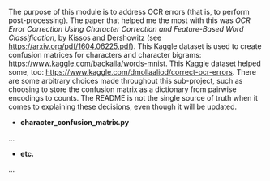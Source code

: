 The purpose of this module is to address OCR errors (that is, to perform post-processing). The paper that helped me the 
most with this was *OCR Error Correction Using Character Correction and Feature-Based Word Classification*, by Kissos 
and Dershowitz (see https://arxiv.org/pdf/1604.06225.pdf). This Kaggle dataset is used to create confusion matrices 
for characters and character bigrams: https://www.kaggle.com/backalla/words-mnist. This Kaggle dataset helped some, 
too: https://www.kaggle.com/dmollaaliod/correct-ocr-errors.
There are some arbitrary choices made throughout this sub-project, such as choosing to store the confusion matrix 
as a dictionary from pairwise encodings to counts. The README is not the single source of truth when it comes to 
explaining these decisions, even though it will be updated.

* **character_confusion_matrix.py**

...

* **etc.**

...